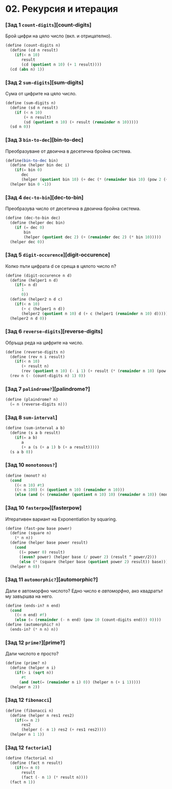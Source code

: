# 02. Рекурсия и итерация

### [Зад 1 `count-digits`][count-digits]
Брой цифри на цяло число (вкл. и отрицателно).
```scheme
(define (count-digits n)
  (define (cd n result)
    (if(< n 10)
       result
       (cd (quotient n 10) (+ 1 result))))
  (cd (abs n) 1))
```

### [Зад 2 `sum-digits`][sum-digits]
Сума от цифрите на цяло число.
```scheme
(define (sum-digits n)
  (define (sd n result)
    (if (< n 10)
        (+ n result)
        (sd (quotient n 10) (+ result (remainder n 10)))))
  (sd n 0))
```

### [Зад 3 `bin-to-dec`][bin-to-dec]
Преобразуване от двоична в десетична бройна система.
```scheme
(define(bin-to-dec bin)
  (define (helper bin dec i)
    (if(= bin 0)
       dec
       (helper (quotient bin 10) (+ dec (* (remainder bin 10) (pow 2 (+ i 1)))) (+ i 1))))
  (helper bin 0 -1))
```

### [Зад 4 `dec-to-bin`][dec-to-bin]
Преобразува число от десетична в двоична бройна система.
```scheme
(define (dec-to-bin dec)
  (define (helper dec bin)
    (if (= dec 0)
        bin
        (helper (quotient dec 2) (+ (remainder dec 2) (* bin 10)))))
  (helper dec 0))
```

### [Зад 5 `digit-occurence`][digit-occurence]
Колко пъти цифрата d се среща в цялото число n?
```scheme
(define (digit-occurence n d)
  (define (helper1 n d)
    (if(= n d)
       1
       0))
  (define (helper2 n d c)
    (if(< n 10)
       (+ c (helper1 n d))
       (helper2 (quotient n 10) d (+ c (helper1 (remainder n 10) d)))))
  (helper2 n d 0))
```

### [Зад 6 `reverse-digits`][reverse-digits]
Обръща реда на цифрите на число.
```scheme
(define (reverse-digits n)
  (define (rev n i result)
    (if(< n 10)
       (+ result n)
       (rev (quotient n 10) (- i 1) (+ result (* (remainder n 10) (pow 10 i))))))
  (rev n (- (count-digits n) 1) 0))
```

### [Зад 7 `palindrome?`][palindrome?]
```scheme
(define (plaindrome? n)
  (= n (reverse-digits n)))
```

### [Зад 8 `sum-interval`]
```scheme
(define (sum-interval a b)
  (define (s a b result)
    (if(= a b)
       a
       (+ a (s (+ a 1) b (+ a result)))))
  (s a b 0))
```

### [Зад 10 `monotonous?`]
```scheme
(define (monot? n)
  (cond
    ((< n 10) #t)
    ((< n 100) (< (quotient n 10) (remainder n 10)))
    (else (and (< (remainder (quotient n 10) 10) (remainder n 10)) (monot? (quotient n 10))))))
```

### [Зад 10 `fasterpow`][fasterpow]
Итеративен вариант на Exponentiation by squaring.
```scheme
(define (fast-pow base power)
  (define (square n)
    (* n n))
  (define (helper base power result)
    (cond
      ((= power 0) result)
      ((even? power) (helper base (/ power 2) (result ^ power/2)))
      (else (* (square (helper base (quotient power 2) result)) base))))
  (helper n 0))
```

### [Зад 11 `automorphic?`][automorphic?]
Дали е автоморфно числото? Едно число е _автоморфно_, ако квадратът му завършва на него.

```scheme
(define (ends-in? n end)
  (cond
    ((< n end) #f)
    (else (= (remainder (- n end) (pow 10 (count-digits end))) 0))))
(define (automorphic? n)
  (ends-in? (* n n) n))
```

### [Зад 12 `prime?`][prime?]
Дали числото е просто?
```scheme
(define (prime? n)
  (define (helper n i)
    (if(> i (sqrt n))
       #t
      (and (not(= (remainder n i) 0)) (helper n (+ i 1)))))
  (helper n 2))
```

### [Зад 12 `fibonacci`]
```scheme
(define (fibonacci n)
  (define (helper n res1 res2)
    (if(<= n 2)
       res2
       (helper (- n 1) res2 (+ res1 res2))))
  (helper n 1 1))
```
### [Зад 12 `factorial`]
```scheme
(define (factorial n)
  (define (fact n result)
    (if(<= n 0)
       result
       (fact (- n 1) (* result n))))
  (fact n 1))
```
